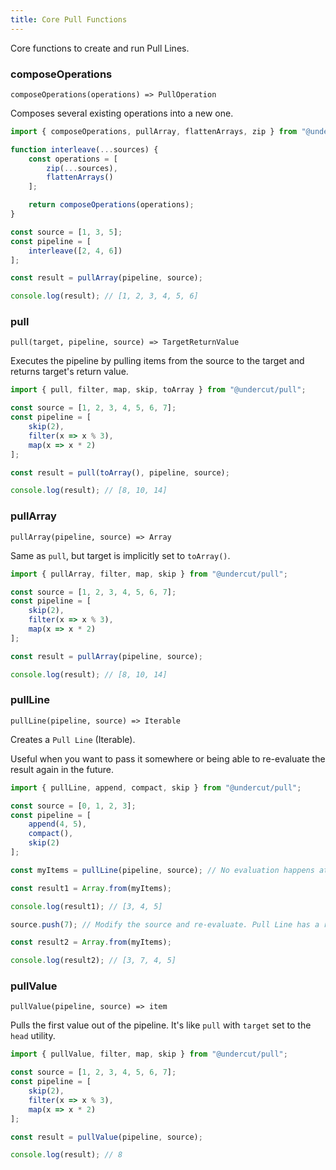 ```yaml
---
title: Core Pull Functions
---
```


Core functions to create and run Pull Lines.

### composeOperations

`composeOperations(operations) => PullOperation`

Composes several existing operations into a new one.

```js
import { composeOperations, pullArray, flattenArrays, zip } from "@undercut/pull";

function interleave(...sources) {
    const operations = [
        zip(...sources),
        flattenArrays()
    ];

    return composeOperations(operations);
}

const source = [1, 3, 5];
const pipeline = [
    interleave([2, 4, 6])
];

const result = pullArray(pipeline, source);

console.log(result); // [1, 2, 3, 4, 5, 6]
```

### pull

`pull(target, pipeline, source) => TargetReturnValue`

Executes the pipeline by pulling items from the source to the target and returns target's return value.

```js
import { pull, filter, map, skip, toArray } from "@undercut/pull";

const source = [1, 2, 3, 4, 5, 6, 7];
const pipeline = [
    skip(2),
    filter(x => x % 3),
    map(x => x * 2)
];

const result = pull(toArray(), pipeline, source);

console.log(result); // [8, 10, 14]
```

### pullArray

`pullArray(pipeline, source) => Array`

Same as `pull`, but target is implicitly set to `toArray()`.

```js
import { pullArray, filter, map, skip } from "@undercut/pull";

const source = [1, 2, 3, 4, 5, 6, 7];
const pipeline = [
    skip(2),
    filter(x => x % 3),
    map(x => x * 2)
];

const result = pullArray(pipeline, source);

console.log(result); // [8, 10, 14]
```

### pullLine

`pullLine(pipeline, source) => Iterable`

Creates a `Pull Line` (Iterable).

Useful when you want to pass it somewhere or being able to re-evaluate the result again in the future.

```js
import { pullLine, append, compact, skip } from "@undercut/pull";

const source = [0, 1, 2, 3];
const pipeline = [
    append(4, 5),
    compact(),
    skip(2)
];

const myItems = pullLine(pipeline, source); // No evaluation happens at this step.

const result1 = Array.from(myItems);

console.log(result1); // [3, 4, 5]

source.push(7); // Modify the source and re-evaluate. Pull Line has a reference to the source.

const result2 = Array.from(myItems);

console.log(result2); // [3, 7, 4, 5]
```

### pullValue

`pullValue(pipeline, source) => item`

Pulls the first value out of the pipeline. It's like `pull` with `target` set to the `head` utility.

```js
import { pullValue, filter, map, skip } from "@undercut/pull";

const source = [1, 2, 3, 4, 5, 6, 7];
const pipeline = [
    skip(2),
    filter(x => x % 3),
    map(x => x * 2)
];

const result = pullValue(pipeline, source);

console.log(result); // 8
```
